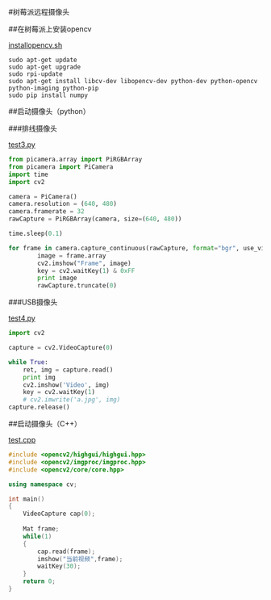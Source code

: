 #树莓派远程摄像头

##在树莓派上安装opencv

[installopencv.sh](installopencv.sh)


```shell
sudo apt-get update
sudo apt-get upgrade
sudo rpi-update
sudo apt-get install libcv-dev libopencv-dev python-dev python-opencv python-imaging python-pip
sudo pip install numpy
```

##启动摄像头（python）

###排线摄像头

[test3.py](test3.py)

```python
from picamera.array import PiRGBArray
from picamera import PiCamera
import time
import cv2

camera = PiCamera()
camera.resolution = (640, 480)
camera.framerate = 32
rawCapture = PiRGBArray(camera, size=(640, 480))

time.sleep(0.1)

for frame in camera.capture_continuous(rawCapture, format="bgr", use_video_port=True):
        image = frame.array
        cv2.imshow("Frame", image)
        key = cv2.waitKey(1) & 0xFF
        print image
        rawCapture.truncate(0)
```

###USB摄像头

[test4.py](test4.py)

```python
import cv2

capture = cv2.VideoCapture(0)

while True:
    ret, img = capture.read()
    print img
    cv2.imshow('Video', img)
    key = cv2.waitKey(1)
    # cv2.imwrite('a.jpg', img)
capture.release()
```

##启动摄像头（C++）

[test.cpp](test.cpp)

```cpp
#include <opencv2/highgui/highgui.hpp>
#include <opencv2/imgproc/imgproc.hpp>
#include <opencv2/core/core.hpp>

using namespace cv;

int main()
{
	VideoCapture cap(0);
	
	Mat frame;
	while(1)
	{
		cap.read(frame);
		imshow("当前视频",frame);
		waitKey(30);
	}
	return 0;
}
```